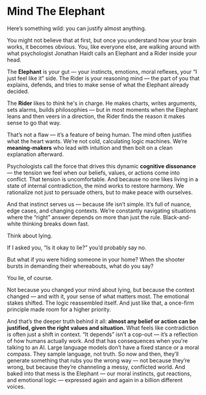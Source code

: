 # Mind The Elephant

Here’s something wild: you can justify almost anything.

You might not believe that at first, but once you understand how your brain works, it becomes obvious. You, like everyone else, are walking around with what psychologist Jonathan Haidt calls an Elephant and a Rider inside your head.

The **Elephant** is your gut — your instincts, emotions, moral reflexes, your “I just feel like it” side. The Rider is your reasoning mind — the part of you that explains, defends, and tries to make sense of what the Elephant already decided.

The **Rider** likes to *think* he's in charge. He makes charts, writes arguments, sets alarms, builds philosophies — but in most moments when the Elephant leans and then veers in a direction, the Rider finds the reason it makes sense to go that way.

That’s not a flaw — it’s a feature of being human. The mind often justifies what the heart wants. We’re not cold, calculating logic machines. We’re **meaning-makers** who lead with intuition and then bolt on a clean explanation afterward.

Psychologists call the force that drives this dynamic **cognitive dissonance** — the tension we feel when our beliefs, values, or actions come into conflict. That tension is uncomfortable. And because no one likes living in a state of internal contradiction, the mind works to restore harmony. We rationalize not just to persuade others, but to make peace with ourselves.

And that instinct serves us — because life isn’t simple. It’s full of nuance, edge cases, and changing contexts. We’re constantly navigating situations where the “right” answer depends on more than just the rule. Black-and-white thinking breaks down fast.

Think about lying.

If I asked you, “Is it okay to lie?” you’d probably say no.

But what if you were hiding someone in your home? When the shooter bursts in demanding their whereabouts, what do you say?

You lie, of course.

Not because you changed your mind about lying, but because the context changed — and with it, your sense of what matters most. The emotional stakes shifted. The logic reassembled itself. And just like that, a once-firm principle made room for a higher priority.

And that’s the deeper truth behind it all: **almost any belief or action can be justified, given the right values and situation.** What feels like contradiction is often just a shift in context. “It depends” isn’t a cop-out — it’s a reflection of how humans actually work. And that has consequences when you're talking to an AI. Large language models don’t have a fixed stance or a moral compass. They sample language, not truth. So now and then, they’ll generate something that rubs you the wrong way — not because they’re wrong, but because they’re channeling a messy, conflicted world. And baked into that mess is the Elephant — our moral instincts, gut reactions, and emotional logic — expressed again and again in a billion different voices.
